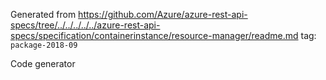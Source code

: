 Generated from https://github.com/Azure/azure-rest-api-specs/tree/../../../../../azure-rest-api-specs/specification/containerinstance/resource-manager/readme.md tag: `package-2018-09`

Code generator 


